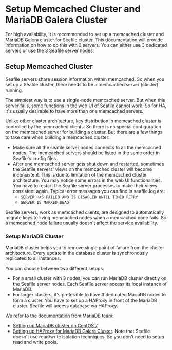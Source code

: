 # Setup Memcached Cluster and MariaDB Galera Cluster

For high availability, it is recommended to set up a memcached cluster and MariaDB Galera cluster for Seafile cluster. This documentation will provide information on how to do this with 3 servers. You can either use 3 dedicated servers or use the 3 Seafile server nodes.

## Setup Memcached Cluster

Seafile servers share session information within memcached. So when you set up a Seafile cluster, there needs to be a memcached server (cluster) running.

The simplest way is to use a single-node memcached server. But when this server fails, some functions in the web UI of Seafile cannot work. So for HA, it's usually desirable to have more than one memcached servers.

Unlike other cluster architecture, key distribution in memcached cluster is controlled by the memcached clients. So there is no special configuration on the memcached server for building a cluster. But there are a few things to take care when building a memcached cluster:

- Make sure all the seafile server nodes connects to all the memcached nodes. The memcached servers should be listed in the same order in Seafile's config files.
- After one memcached server gets shut down and restarted, sometimes the Seafile servers' views on the memcached cluster will become inconsistent. This is due to limitation of the memcached cluster architecture. You may notice some errors in the web UI functionalities. You have to restart the Seafile server processes to make their views consistent again. Typical error messages you can find in seafile.log are:
    * `SERVER HAS FAILED AND IS DISABLED UNTIL TIMED RETRY`
    * `SERVER IS MARKED DEAD`

Seafile servers, work as memcached clients, are designed to automatically migrate keys to living memcached nodes when a memcached node fails. So a memcached node failure usually doesn't affect the service availability.

### Setup MariaDB Cluster

MariaDB cluster helps you to remove single point of failure from the cluster architecture. Every update in the database cluster is synchronously replicated to all instances.

You can choose between two different setups:

- For a small cluster with 3 nodes, you can run MariaDB cluster directly on the Seafile server nodes. Each Seafile server access its local instance of MariaDB.
- For larger clusters, it's preferable to have 3 dedicated MariaDB nodes to form a cluster. You have to set up a HAProxy in front of the MariaDB cluster. Seafile will access database via HAProxy.

We refer to the documentation from MariaDB team:

- [Setting up MariaDB cluster on CentOS 7](https://mariadb.com/resources/blog/setting-mariadb-enterprise-cluster-part-2-how-set-mariadb-cluster)
- [Setting up HAProxy for MariaDB Galera Cluster](https://mariadb.com/resources/blog/setup-mariadb-enterprise-cluster-part-3-setup-ha-proxy-load-balancer-read-and-write-pools). Note that Seafile doesn't use read/write isolation techniques. So you don't need to setup read and write pools.
